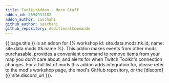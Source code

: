 ```yaml
---
title: ToolkitAddon - More Stuff
addon_id: 2594931182
addon_author: saschahi
github_author: saschahi
github_repository: AdditionalCommands
---
```


{{ page.title }} is an addon for
{% workshop id: site.data.mods.ttk.id, name: site.data.mods.ttk.name %}. This addon
makes events from other mods purchasable, provides a convenient command to
remove items from your map you don't care about, and alerts for when Twitch
Toolkit's connection changes. For a full list of mods this addon adds
integration for, please refer to the mod's workshop page, the mod's GitHub
repository, or the [discord]({{ site.discord_url }}).
